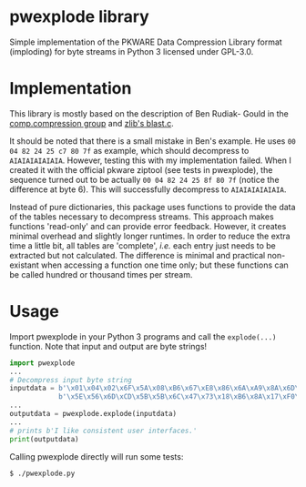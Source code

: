 # pwexplode library

Simple implementation of the PKWARE Data Compression Library format (imploding) for byte streams in Python 3 licensed under GPL-3.0. 

# Implementation

This library is mostly based on the description of Ben Rudiak-
Gould in the [comp.compression group](https://groups.google.com/forum/#!msg/comp.compression/M5P064or93o/W1ca1-ad6kgJ) and [zlib's blast.c](https://github.com/madler/zlib/blob/master/contrib/blast/blast.c#L150). 

It should be noted that  there is  a small mistake in Ben's example. He uses `00 04 82 24 25 c7 80 7f` as example, which should decompress to `AIAIAIAIAIAIA`. However, testing this with my implementation failed. When I created it with the official pkware ziptool  (see tests in pwexplode), the sequence turned out to be actually `00 04 82 24 25 8f 80 7f` (notice the difference at byte 6). This will successfully decompress to `AIAIAIAIAIAIA`.

Instead of pure dictionaries, this package uses functions to provide the data of the tables necessary to decompress streams. This approach makes functions 'read-only' and can provide error feedback. However, it creates minimal overhead and slightly longer runtimes. In order to reduce the extra time a little bit, all tables are 'complete', _i.e._ each entry just needs to be extracted but not calculated. The difference is minimal and practical non-existant when accessing a function one time only; but these functions can be called hundred or thousand times per stream.

# Usage

Import pwexplode in your Python 3 programs and call the `explode(...)` function. Note that input and output are byte strings!

```python
import pwexplode
...
# Decompress input byte string 
inputdata = b'\x01\x04\x02\x6F\x5A\x08\xB6\x67\xE8\x86\x6A\xA9\x8A\x6D\x28'
            b'\x5E\x56\x6D\xCD\x5B\x5B\x6C\x47\x73\x18\xB6\x8A\x17\xF0\x0F'
...
outputdata = pwexplode.explode(inputdata) 
...
# prints b'I like consistent user interfaces.'
print(outputdata)
```

Calling pwexplode directly will run some tests:

```bash
$ ./pwexplode.py
```


